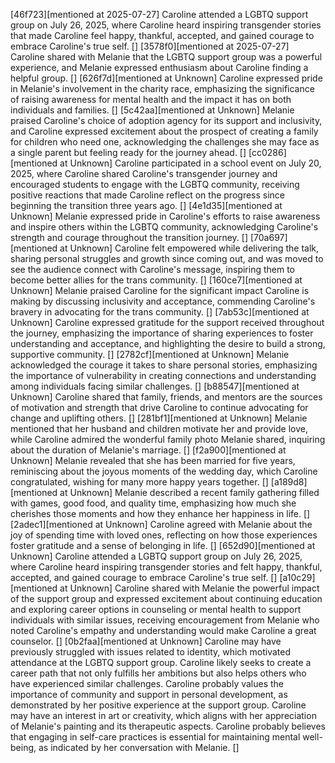 [46f723][mentioned at 2025-07-27] Caroline attended a LGBTQ support group on July 26, 2025, where Caroline heard inspiring transgender stories that made Caroline feel happy, thankful, accepted, and gained courage to embrace Caroline's true self. []
[3578f0][mentioned at 2025-07-27] Caroline shared with Melanie that the LGBTQ support group was a powerful experience, and Melanie expressed enthusiasm about Caroline finding a helpful group. []
[626f7d][mentioned at Unknown] Caroline expressed pride in Melanie's involvement in the charity race, emphasizing the significance of raising awareness for mental health and the impact it has on both individuals and families. []
[5c42aa][mentioned at Unknown] Melanie praised Caroline's choice of adoption agency for its support and inclusivity, and Caroline expressed excitement about the prospect of creating a family for children who need one, acknowledging the challenges she may face as a single parent but feeling ready for the journey ahead. []
[cc0286][mentioned at Unknown] Caroline participated in a school event on July 20, 2025, where Caroline shared Caroline's transgender journey and encouraged students to engage with the LGBTQ community, receiving positive reactions that made Caroline reflect on the progress since beginning the transition three years ago. []
[4e1d35][mentioned at Unknown] Melanie expressed pride in Caroline's efforts to raise awareness and inspire others within the LGBTQ community, acknowledging Caroline's strength and courage throughout the transition journey. []
[70a697][mentioned at Unknown] Caroline felt empowered while delivering the talk, sharing personal struggles and growth since coming out, and was moved to see the audience connect with Caroline's message, inspiring them to become better allies for the trans community. []
[160ce7][mentioned at Unknown] Melanie praised Caroline for the significant impact Caroline is making by discussing inclusivity and acceptance, commending Caroline's bravery in advocating for the trans community. []
[7ab53c][mentioned at Unknown] Caroline expressed gratitude for the support received throughout the journey, emphasizing the importance of sharing experiences to foster understanding and acceptance, and highlighting the desire to build a strong, supportive community. []
[2782cf][mentioned at Unknown] Melanie acknowledged the courage it takes to share personal stories, emphasizing the importance of vulnerability in creating connections and understanding among individuals facing similar challenges. []
[b88547][mentioned at Unknown] Caroline shared that family, friends, and mentors are the sources of motivation and strength that drive Caroline to continue advocating for change and uplifting others. []
[281bf1][mentioned at Unknown] Melanie mentioned that her husband and children motivate her and provide love, while Caroline admired the wonderful family photo Melanie shared, inquiring about the duration of Melanie's marriage. []
[f2a900][mentioned at Unknown] Melanie revealed that she has been married for five years, reminiscing about the joyous moments of the wedding day, which Caroline congratulated, wishing for many more happy years together. []
[a189d8][mentioned at Unknown] Melanie described a recent family gathering filled with games, good food, and quality time, emphasizing how much she cherishes those moments and how they enhance her happiness in life. []
[2adec1][mentioned at Unknown] Caroline agreed with Melanie about the joy of spending time with loved ones, reflecting on how those experiences foster gratitude and a sense of belonging in life. []
[652d90][mentioned at Unknown] Caroline attended a LGBTQ support group on July 26, 2025, where Caroline heard inspiring transgender stories and felt happy, thankful, accepted, and gained courage to embrace Caroline's true self. []
[a10c29][mentioned at Unknown] Caroline shared with Melanie the powerful impact of the support group and expressed excitement about continuing education and exploring career options in counseling or mental health to support individuals with similar issues, receiving encouragement from Melanie who noted Caroline's empathy and understanding would make Caroline a great counselor. []
[0b2faa][mentioned at Unknown] Caroline may have previously struggled with issues related to identity, which motivated attendance at the LGBTQ support group. Caroline likely seeks to create a career path that not only fulfills her ambitions but also helps others who have experienced similar challenges. Caroline probably values the importance of community and support in personal development, as demonstrated by her positive experience at the support group. Caroline may have an interest in art or creativity, which aligns with her appreciation of Melanie's painting and its therapeutic aspects. Caroline probably believes that engaging in self-care practices is essential for maintaining mental well-being, as indicated by her conversation with Melanie. []
